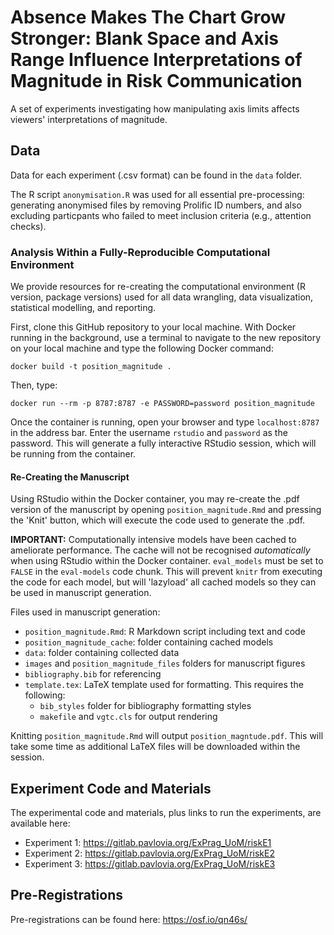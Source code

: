 # Absence Makes The Chart Grow Stronger: Blank Space and Axis Range Influence Interpretations of Magnitude in Risk Communication

A set of experiments investigating how manipulating axis limits affects viewers' interpretations of magnitude.

## Data

Data for each experiment (.csv format) can be found in the `data` folder. 

The R script `anonymisation.R` was used for all essential pre-processing: generating anonymised files by removing Prolific ID numbers, and also excluding particpants who failed to meet inclusion criteria (e.g., attention checks). 

### Analysis Within a Fully-Reproducible Computational Environment

We provide resources for re-creating the computational environment (R version, package versions) used for all data wrangling, data visualization, statistical modelling, and reporting. 

First, clone this GitHub repository to your local machine. With Docker running in the background, use a terminal to navigate to the new repository on your local machine and type the following Docker command:

`docker build -t position_magnitude .`

Then, type:

`docker run --rm -p 8787:8787 -e PASSWORD=password position_magnitude`

Once the container is running, open your browser and type `localhost:8787` in the address bar. Enter the username `rstudio` and `password` as the password. This will generate a fully interactive RStudio session, which will be running from the container.

#### Re-Creating the Manuscript

Using RStudio within the Docker container, you may re-create the .pdf version of the manuscript by opening `position_magnitude.Rmd` and pressing the 'Knit' button, which will execute the code used to generate the .pdf. 

**IMPORTANT:** Computationally intensive models have been cached to ameliorate performance. The cache will not be recognised *automatically* when using RStudio within the Docker container. `eval_models` must be set to `FALSE` in the `eval-models` code chunk. This will prevent `knitr` from executing the code for each model, but will 'lazyload' all cached models so they can be used in manuscript generation.

Files used in manuscript generation:

- `position_magnitude.Rmd`: R Markdown script including text and code
- `position_magnitude_cache`: folder containing cached models
- `data`: folder containing collected data
- `images` and `position_magnitude_files` folders for manuscript figures 
- `bibliography.bib` for referencing
- `template.tex`: LaTeX template used for formatting. This requires the following:
  + `bib_styles` folder for bibliography formatting styles
  + `makefile` and `vgtc.cls` for output rendering

Knitting `position_magnitude.Rmd` will output `position_magntude.pdf`. This will take some time as additional LaTeX files will be downloaded within the session.

## Experiment Code and Materials

The experimental code and materials, plus links to run the experiments, are available here:

- Experiment 1: https://gitlab.pavlovia.org/ExPrag_UoM/riskE1
- Experiment 2: https://gitlab.pavlovia.org/ExPrag_UoM/riskE2
- Experiment 3: https://gitlab.pavlovia.org/ExPrag_UoM/riskE3

## Pre-Registrations

Pre-registrations can be found here: https://osf.io/qn46s/
